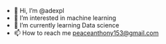 - 👋 Hi, I’m @adexpl
- 👀 I’m interested in machine learning 
- 🌱 I’m currently learning Data science
- 📫 How to reach me peaceanthony153@gmail.com


<!---
adexpl/adexpl is a ✨ special ✨ repository because its `README.md` (this file) appears on your GitHub profile.
You can click the Preview link to take a look at your changes.
--->
